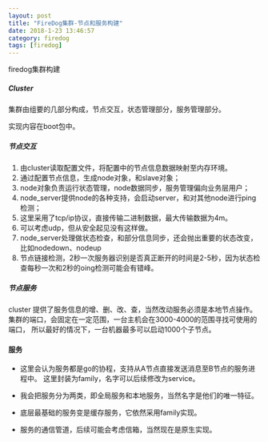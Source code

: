 ```yaml
---
layout: post
title: "FireDog集群-节点和服务构建"
date: 2018-1-23 13:46:57
category: firedog
tags: [firedog]
---
```


firedog集群构建

<div class="divider"></div>

##### Cluster
集群由组要的几部分构成，节点交互，状态管理部分，服务管理部分。

实现内容在boot包中。


##### 节点交互
1. 由cluster读取配置文件，将配置中的节点信息数据映射至内存环境。
2. 通过配置节点信息，生成node对象，和slave对象；
3. node对象负责运行状态管理，node数据同步，服务管理偏向业务层用户；
4. node_server提供node的各种支持，会启动server，和对其他node进行ping检测；
5. 这里采用了tcp/ip协议，直接传输二进制数据，最大传输数据为4m。
6. 可以考虑udp，但从安全起见没有这样做。
7. node_server处理做状态检查，和部分信息同步，还会抛出重要的状态改变，比如nodedown、nodeup
8. 节点链接检测，2秒一次服务器识别是否真正断开的时间是2-5秒，因为状态检查每秒一次和2秒的oing检测可能会有错峰。

##### 节点服务
cluster 提供了服务信息的增、删、改、查，当然改动服务必须是本地节点操作。
集群的端口，会固定在一定范围，一台主机会在3000-4000的范围寻找可使用的端口，
所以最好的情况下，一台机器最多可以启动1000个子节点。

#### 服务
* 这里会认为服务都是go的协程，支持从A节点直接发送消息至B节点的服务进程中。
这里封装为family，名字可以后续修改为service。

* 我会把服务分为两类，即全局服务和本地服务，当然名字是他们的唯一特征。

* 底层最基础的服务变是缓存服务，它依然采用family实现。

* 服务的通信管道，后续可能会考虑信箱，当然现在是原生实现。
